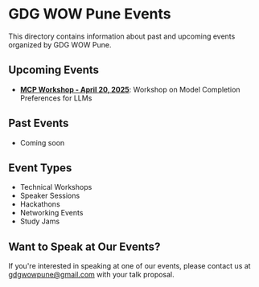 # GDG WOW Pune Events

This directory contains information about past and upcoming events organized by GDG WOW Pune.

## Upcoming Events

- **[MCP Workshop - April 20, 2025](./2025-04-20-mcp-workshop/)**: Workshop on Model Completion Preferences for LLMs

## Past Events

- Coming soon

## Event Types

- Technical Workshops
- Speaker Sessions
- Hackathons
- Networking Events
- Study Jams

## Want to Speak at Our Events?

If you're interested in speaking at one of our events, please contact us at [gdgwowpune@gmail.com](mailto:gdgwowpune@gmail.com) with your talk proposal.
